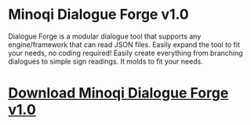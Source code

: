 # Minoqi Dialogue Forge v1.0

Dialogue Forge is a modular dialogue tool that supports any engine/framework that can read JSON files. Easily expand the tool to fit your needs, no coding required! Easily create everything from branching dialogues to simple sign readings. It molds to fit your needs.

# [Download Minoqi Dialogue Forge v1.0](https://developer.team/misc-development/35341-minoqi-dialogue-forge-v10.html)
